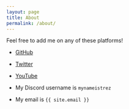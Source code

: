 ```yaml
---
layout: page
title: About
permalink: /about/
---
```


Feel free to add me on any of these platforms!

- [GitHub](https://github.com/MyNameIsTrez?tab=repositories)

- [Twitter](https://twitter.com/welfje)

- [YouTube](https://www.youtube.com/channel/UCeyD5_J0d6Weq5V80oxwA6Q)

- My Discord username is `mynameistrez`

- My email is `{{ site.email }}`
